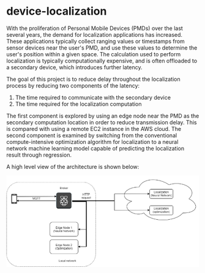 # device-localization

With the proliferation of Personal Mobile Devices (PMDs) over the last several years, the demand for localization applications has increased. These applications typically collect ranging values or timestamps from sensor devices near the user's PMD, and use these values to determine the user's position within a given space. The calculation used to perform localization is typically computationally expensive, and is often offloaded to a secondary device, which introduces further latency. 

The goal of this project is to reduce delay throughout the localization process by reducing two components of the latency:

1. The time required to communicate with the secondary device 
2. The time required for the localization computation 

The first component is explored by using an edge node near the PMD as the secondary computation location in order to reduce transmission delay. This is compared with using a remote EC2 instance in the AWS cloud. The second component is examined by switching from the conventional compute-intensive optimization algorithm for localization to a neural network machine learning model capable of predicting the localization result through regression.

A high level view of the architecture is shown below:


![Architecture of localization project](./assets/localization-architecture.png)
